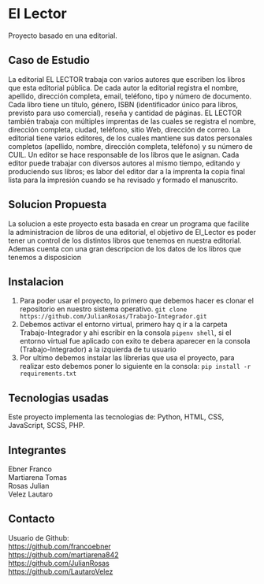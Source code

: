 # El Lector
 Proyecto basado en una editorial.

## Caso de Estudio
La editorial EL LECTOR trabaja con varios autores que escriben los libros que esta editorial
pública. De cada autor la editorial registra el nombre, apellido, dirección completa, email,
teléfono, tipo y número de documento. Cada libro tiene un título, género, ISBN (identificador
único para libros, previsto para uso comercial), reseña y cantidad de páginas. EL LECTOR
también trabaja con múltiples imprentas de las cuales se registra el nombre, dirección
completa, ciudad, teléfono, sitio Web, dirección de correo. La editorial tiene varios editores,
de los cuales mantiene sus datos personales completos (apellido, nombre, dirección
completa, teléfono) y su número de CUIL. Un editor se hace responsable de los libros que le
asignan. Cada editor puede trabajar con diversos autores al mismo tiempo, editando y
produciendo sus libros; es labor del editor dar a la imprenta la copia final lista para la
impresión cuando se ha revisado y formado el manuscrito.

## Solucion Propuesta
La solucion a este proyecto esta basada en crear un programa que facilite 
la administracion de libros de una editorial, el objetivo de El_Lector es poder tener un control de los distintos libros que tenemos en nuestra editorial.
Ademas cuenta con una gran descripcion de los datos de los libros que tenemos a disposicion

## Instalacion
1. Para poder usar el proyecto, lo primero que debemos hacer es clonar el repositorio en nuestro sistema operativo.
   ``` git clone https://github.com/JulianRosas/Trabajo-Integrador.git ```
2. Debemos activar el entorno virtual, primero hay q ir a la carpeta Trabajo-Integrador y ahi escribir en la consola ```pipenv shell```, si el entorno virtual fue aplicado con exito te debera aparecer en la consola (Trabajo-Integrador) a la izquierda de tu usuario
3. Por ultimo debemos instalar las librerias que usa el proyecto, para realizar esto debemos poner lo siguiente en la consola:
``` pip install -r requirements.txt ```
    
## Tecnologias usadas
Este proyecto implementa las tecnologias de: Python, HTML, CSS, JavaScript, SCSS, PHP.

## Integrantes
Ebner Franco <br>
Martiarena Tomas <br>
Rosas Julian <br> 
Velez Lautaro  <br>

## Contacto
Usuario de Github: <br>
https://github.com/francoebner <br>
https://github.com/martiarena842 <br>
https://github.com/JulianRosas <br>
https://github.com/LautaroVelez <br>

